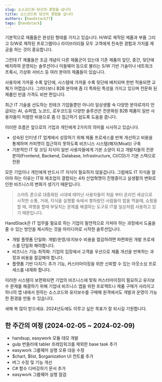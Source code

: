 ```yaml
---
slug: 소스코드와-당신의-경험을-삽니다
title: 소스코드와 당신의 경험을 삽니다
authors: [handstack77]
tags: [handstack]
---
```


기본적으로 제품들은 완성된 형태를 가지고 있습니다. H/W로 제작된 제품과 부품 그리고 S/W로 제작된 프로그램이나 라이브러리들 모두 고객에게 친숙한 경험과 가치를 제공을 하는 것이 중요합니다.

그런데 IT 제품들은 조금 개념이 다른 제품군이 있는데 기존 제품의 앞단, 중간, 뒷단에 배치하여 운영되는 솔루션이나 미들웨어 등으로 불리는 S/W 기반 기술이나 네트워크 프록시, 가상화 서비스 등 여러 분야의 제품들이 있습니다.

사용자에 가까울 수록 앞단에, 시스템에 가까울 수록 뒷단에 배치되며 한번 적용되면 교체가 어렵습니다. 그러다보니 B2B 분야에 좀 더 특화된 특성을 가지고 있으며 전문화 된 제품인 만큼 가격도 비싼 편입니다.

최근 IT 기술을 선도하는 핀테크 기업들뿐만 아니라 일상생활 속 다양한 분야로까지 언급되는 AI, 슈퍼앱, 노코드, 로우코드등 다양한 솔루션은 전문화된 B2B 제품이 일반 사용자들이 저렴한 비용으로 좀 더 접근하기 쉽도록 도움을 줍니다.

이러한 흐름은 앞으로의 기업과 개인에게 2가지의 의미를 시사하고 있습니다.

* 성숙된 인터넷 IT 업계에서 성장하기 위해 제품 프로세스를 반복 개선하고 비용을 통제하며 카피캣이 접근하지 못하도록 비즈니스 시스템(해자(Moat)) 구축
* 기본적인 IT 및 코딩 지식이 일반 사용자들에게 기본 소양이 되고 개발자들의 전문 분야(Frontend, Backend, Database, Infrastructure, CI/CD)가 기본 스택으로 전환

모든 기업이나 개인에게 반드시 IT 지식이 필요하지 않을겁니다. 그럼에도 IT 지식을 알아야 하는 이유는 IT와 제조업이 결합되는 4차 산업혁명이 진행중이고 실생활의 변화로 인한 비즈니스의 변화가 생기기 때문입니다. 

> 스마트 폰으로 대중화된 시대에 태어난 사용자들이 처음 부터 온라인 세상으로 시작한 소통, 거래, 지식을 실행활 속에서 쌓아왔던 사람들이 밥을 먹을때, 쇼핑을 할 때, 여행을 할때 부딫치는 문제를 해결하는 도구로 IT를 일상처럼 사용하고 있기 때문입니다.

HandStack은 IT 업무를 필요로 하는 기업이 필연적으로 거쳐야 하는 과정에서 도움을 줄 수 있는 방안을 제시하는 것을 아이디어로 시작한 솔루션입니다.

* 개발 플랫폼 단일화: 개발/운영/유지보수 비용을 절감하려면 파편화된 개발 프로세스를 단일화 해야합니다.
* 비즈니스 기능 최적화: 기업의 입장에서 고객을 우선으로 제품 개선을 반복하는 과정과 비용을 절감해야 합니다.
* 플랫폼 기반 다지기: 추가 기능, 커스터마이징을 위한 신뢰할 수 있는 아웃소싱 프로세스를 내재화 합니다.

이러한 시스템이 보편화되면 기업의 비즈니스에 맞춰 커스터마이징이 필요하고 유지보수 문제를 해결하기 위해 기업내 비즈니스 앱을 위한 프로젝트나 제품 구매가 사라지고 하나의 앱 내에서 원하는 소스코드와 유지보수를 구매해 원격에서도 개발과 운영이 가능한 환경을 만들 수 있습니다.

새해 복 많이 받으세요. 2024년도에도 이루고 싶은 목표가 잘 되시길 기원합니다.

## 한 주간의 여정 (2024-02-05 ~ 2024-02-09)

* handsup, easywork 모듈 데모 개발
* gulp 번들러에 tabler 프레임워크를 제외한 base task 추가
* easywork 그룹웨어 실행 오류 대응 수정
* $chart, $list, $organization UI 컨트롤 추가
* 버그 수정 및 기능 개선
* C# 함수 디버깅하기 문서 추가
* easywork 그룹웨어 실행 점검